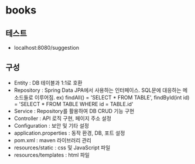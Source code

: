 # books

## 테스트
- localhost:8080/suggestion

## 구성
- Entity : DB 테이블과 1:1로 호환
- Repository : Spring Data JPA에서 사용하는 인터페이스. SQL문에 대응하는 메소드들로 이루어짐.
ex) findAll() = 'SELECT * FROM TABLE', findById(int id) = 'SELECT * FROM TABLE WHERE id = TABLE.id'
- Service : Repository를 활용하여 DB CRUD 기능 구현
- Controller : API 로직 구현, 페이지 주소 설정
- Configuration : 보안 및 기타 설정
- application.properties : 동작 환경, DB, 포트 설정
- pom.xml : maven 라이브러리 관리
- resources/static : css 및 JavaScript 파일
- resources/templates : html 파일